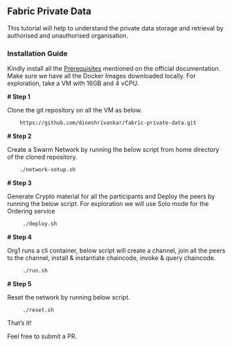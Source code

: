 ## Fabric Private Data 
This tutorial will help to understand the private data storage and retrieval by authorised and unauthorised organisation.
  

### Installation Guide
Kindly install all the [Prerequisites](https://hyperledger-fabric.readthedocs.io/en/release-1.4/prereqs.html) mentioned on the official documentation. Make sure we have all the Docker Images downloaded locally.
For exploration, take a VM with 16GB and 4 vCPU.

**# Step 1**

Clone the git repository on all the VM as below.

```bash
    https://github.com/dineshrivankar/fabric-private-data.git
```

**# Step 2**

Create a Swarm Network by running the below script from home directory of the cloned repository.

```bash
    ./network-setup.sh
```

**# Step 3**

Generate Crypto material for all the participants and Deploy the peers by running the below script. For exploration we will use Solo mode for the Ordering service

```bash
     ./deploy.sh
```

**# Step 4**

Org1 runs a cli container, below script will create a channel, join all the peers to the channel, install & instantiate chaincode, invoke & query chaincode.


```bash
     ./run.sh
```

**# Step 5**

Reset the network by running below script.

```bash
     ./reset.sh 
```


That’s it!

Feel free to submit a PR.